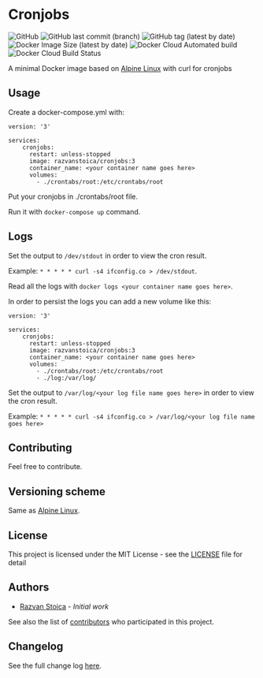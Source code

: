 # Cronjobs

![GitHub](https://img.shields.io/github/license/razvanstoica89/cronjobs)
![GitHub last commit (branch)](https://img.shields.io/github/last-commit/razvanstoica89/cronjobs/main)
![GitHub tag (latest by date)](https://img.shields.io/github/v/tag/razvanstoica89/cronjobs?label=release)
![Docker Image Size (latest by date)](https://img.shields.io/docker/image-size/razvanstoica/cronjobs)
![Docker Cloud Automated build](https://img.shields.io/docker/cloud/automated/razvanstoica/cronjobs)
![Docker Cloud Build Status](https://img.shields.io/docker/cloud/build/razvanstoica/cronjobs)

A minimal Docker image based on [Alpine Linux](https://hub.docker.com/_/alpine) with curl for cronjobs

## Usage

Create a docker-compose.yml with:

```
version: '3'

services:
    cronjobs:
      restart: unless-stopped
      image: razvanstoica/cronjobs:3
      container_name: <your container name goes here>
      volumes:
        - ./crontabs/root:/etc/crontabs/root
```

Put your cronjobs in ./crontabs/root file.

Run it with ```docker-compose up``` command.

## Logs

Set the output to ```/dev/stdout``` in order to view the cron result.

Example: ```* * * * * curl -s4 ifconfig.co > /dev/stdout```.

Read all the logs with ```docker logs <your container name goes here>```.

In order to persist the logs you can add a new volume like this:
```
version: '3'

services:
    cronjobs:
      restart: unless-stopped
      image: razvanstoica/cronjobs:3
      container_name: <your container name goes here>
      volumes:
        - ./crontabs/root:/etc/crontabs/root
        - ./log:/var/log/
```
Set the output to ```/var/log/<your log file name goes here>``` in order to view the cron result.

Example: ```* * * * * curl -s4 ifconfig.co > /var/log/<your log file name goes here>``` 

## Contributing

Feel free to contribute.

## Versioning scheme

Same as [Alpine Linux](https://hub.docker.com/_/alpine).

## License

This project is licensed under the MIT License - see the [LICENSE](LICENSE) file for detail

## Authors

* [Razvan Stoica](https://gitlab.com/razvan.stoica89) - *Initial work*

See also the list of [contributors](https://github.com/razvanstoica89/cronjobs) who participated in this project.

## Changelog

See the full change log [here](https://github.com/razvanstoica89/cronjobs/releases).
